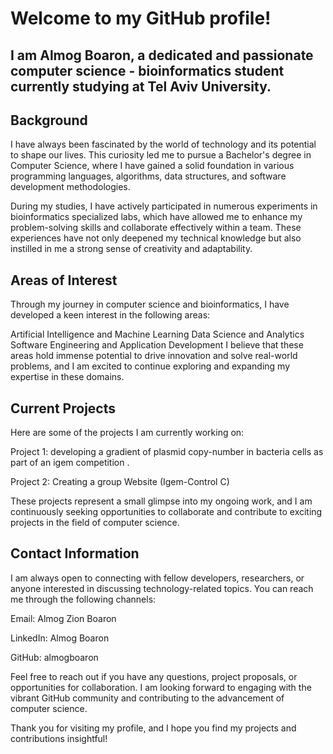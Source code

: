 # Welcome to my GitHub profile! 
## I am Almog Boaron, a dedicated and passionate computer science - bioinformatics student currently studying at Tel Aviv University.

## Background
I have always been fascinated by the world of technology and its potential to shape our lives. This curiosity led me to pursue a Bachelor's degree in Computer Science, where I have gained a solid foundation in various programming languages, algorithms, data structures, and software development methodologies.

During my studies, I have actively participated in numerous experiments in bioinformatics specialized labs, which have allowed me to enhance my problem-solving skills and collaborate effectively within a team. These experiences have not only deepened my technical knowledge but also instilled in me a strong sense of creativity and adaptability.

## Areas of Interest
Through my journey in computer science and bioinformatics, I have developed a keen interest in the following areas:

Artificial Intelligence and Machine Learning
Data Science and Analytics
Software Engineering and Application Development
I believe that these areas hold immense potential to drive innovation and solve real-world problems, and I am excited to continue exploring and expanding my expertise in these domains.

## Current Projects
Here are some of the projects I am currently working on:

Project 1: developing a gradient of plasmid copy-number in bacteria cells as part of an igem competition .

Project 2: Creating a group Website (Igem-Control C)

These projects represent a small glimpse into my ongoing work, and I am continuously seeking opportunities to collaborate and contribute to exciting projects in the field of computer science.

## Contact Information
I am always open to connecting with fellow developers, researchers, or anyone interested in discussing technology-related topics. You can reach me through the following channels:

Email: Almog Zion Boaron

LinkedIn: Almog Boaron

GitHub: almogboaron

Feel free to reach out if you have any questions, project proposals, or opportunities for collaboration. I am looking forward to engaging with the vibrant GitHub community and contributing to the advancement of computer science.

Thank you for visiting my profile, and I hope you find my projects and contributions insightful!
